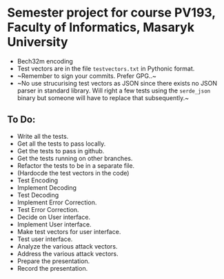 # Semester project for course PV193, Faculty of Informatics, Masaryk University
   
- Bech32m encoding
- Test vectors are in the file `testvectors.txt` in Pythonic format.
- ~Remember to sign your commits. Prefer GPG..~
- ~No use strucurising test vectors as JSON since there exists no JSON parser in standard library. Will right a few tests using the `serde_json` binary but someone will have to replace that subsequently.~

## To Do:
   - Write all the tests.
   - Get all the tests to pass locally.
   - Get the tests to pass in github.
   - Get the tests running on other branches.
   - Refactor the tests to be in a separate file.
   - (Hardocde the test vectors in the code)
   - Test Encoding
   - Implement Decoding
   - Test Decoding
   - Implement Error Correction.
   - Test Error Correction.
   - Decide on User interface.
   - Implement User interface.
   - Make test vectors for user interface.
   - Test user interface.
   - Analyze the various attack vectors.
   - Address the various attack vectors.
   - Prepare the presentation.
   - Record the presentation.

